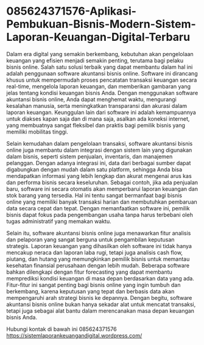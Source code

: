 # 085624371576-Aplikasi-Pembukuan-Bisnis-Modern-Sistem-Laporan-Keuangan-Digital-Terbaru

Dalam era digital yang semakin berkembang, kebutuhan akan pengelolaan keuangan yang efisien menjadi semakin penting, terutama bagi pelaku bisnis online. Salah satu solusi terbaik yang dapat membantu dalam hal ini adalah penggunaan software akuntansi bisnis online. Software ini dirancang khusus untuk mempermudah proses pencatatan transaksi keuangan secara real-time, mengelola laporan keuangan, dan memberikan gambaran yang jelas tentang kondisi keuangan bisnis Anda. Dengan menggunakan software akuntansi bisnis online, Anda dapat menghemat waktu, mengurangi kesalahan manusia, serta meningkatkan transparansi dan akurasi dalam laporan keuangan. Keunggulan lain dari software ini adalah kemampuannya untuk diakses kapan saja dan di mana saja, asalkan ada koneksi internet, yang membuatnya sangat fleksibel dan praktis bagi pemilik bisnis yang memiliki mobilitas tinggi.

Selain kemudahan dalam pengelolaan transaksi, software akuntansi bisnis online juga membantu dalam integrasi dengan sistem lain yang digunakan dalam bisnis, seperti sistem penjualan, inventaris, dan manajemen pelanggan. Dengan adanya integrasi ini, data dari berbagai sumber dapat digabungkan dengan mudah dalam satu platform, sehingga Anda bisa mendapatkan informasi yang lebih lengkap dan akurat mengenai arus kas dan performa bisnis secara keseluruhan. Sebagai contoh, jika ada penjualan baru, software ini secara otomatis akan memperbarui laporan keuangan dan stok barang yang tersedia. Hal ini tentu sangat bermanfaat bagi bisnis online yang memiliki banyak transaksi harian dan membutuhkan pembaruan data secara cepat dan tepat. Dengan memanfaatkan software ini, pemilik bisnis dapat fokus pada pengembangan usaha tanpa harus terbebani oleh tugas administratif yang memakan waktu.

Selain itu, software akuntansi bisnis online juga menawarkan fitur analisis dan pelaporan yang sangat berguna untuk pengambilan keputusan strategis. Laporan keuangan yang dihasilkan oleh software ini tidak hanya mencakup neraca dan laporan laba rugi, tetapi juga analisis cash flow, piutang, dan hutang yang memungkinkan pemilik bisnis untuk memantau kesehatan finansial perusahaan dengan lebih mudah. Beberapa software bahkan dilengkapi dengan fitur forecasting yang dapat membantu memprediksi kondisi keuangan di masa depan berdasarkan data yang ada. Fitur-fitur ini sangat penting bagi bisnis online yang ingin tumbuh dan berkembang, karena keputusan yang tepat dan berbasis data akan mempengaruhi arah strategi bisnis ke depannya. Dengan begitu, software akuntansi bisnis online bukan hanya sekadar alat untuk mencatat transaksi, tetapi juga sebagai alat bantu dalam merencanakan masa depan keuangan bisnis Anda.

Hubungi kontak di bawah ini
085624371576
https://sistemlaporankeuangandigital.wordpress.com/
